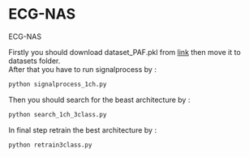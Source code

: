 # ECG-NAS
ECG-NAS


Firstly you should download dataset_PAF.pkl from [link](https://drive.google.com/file/d/1G5uFIGllmJIk05G1Acp2IItjK159XQhC/view?usp=sharing) then move it to datasets folder.<br />
After that you have to run signalprocess by :<br />
```python
python signalprocess_1ch.py
```
Then you should search for the beast architecture by :<br />
```python
python search_1ch_3class.py
```
In final step retrain the best architecture by :<br />
```python
python retrain3class.py
```
